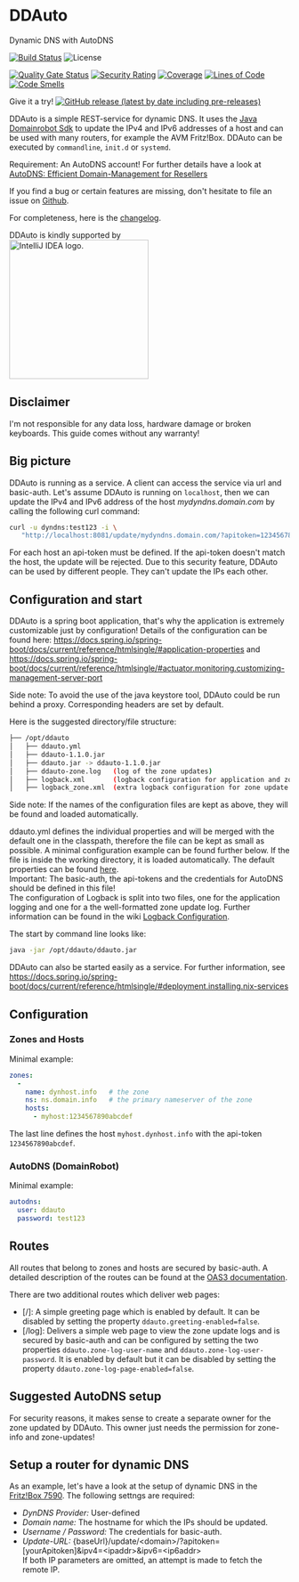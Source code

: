 # DDAuto

Dynamic DNS with AutoDNS

[![Build Status](https://www.travis-ci.com/th-schwarz/DDAuto.svg?token=qSPv4SNGn1yMojeF1zXi&branch=develop)](https://www.travis-ci.com/th-schwarz/DDAuto) 
![License](https://img.shields.io/github/license/th-schwarz/DDAuto)

[![Quality Gate Status](https://sonarcloud.io/api/project_badges/measure?project=th-schwarz_DDAuto&metric=alert_status)](https://sonarcloud.io/dashboard?id=th-schwarz_DDAuto)
   [![Security Rating](https://sonarcloud.io/api/project_badges/measure?project=th-schwarz_DDAuto&metric=security_rating)](https://sonarcloud.io/dashboard?id=th-schwarz_DDAuto)
   [![Coverage](https://sonarcloud.io/api/project_badges/measure?project=th-schwarz_DDAuto&metric=coverage)](https://sonarcloud.io/summary/new_code?id=th-schwarz_DDAuto)
   [![Lines of Code](https://sonarcloud.io/api/project_badges/measure?project=th-schwarz_DDAuto&metric=ncloc)](https://sonarcloud.io/dashboard?id=th-schwarz_DDAuto)
   [![Code Smells](https://sonarcloud.io/api/project_badges/measure?project=th-schwarz_DDAuto&metric=code_smells)](https://sonarcloud.io/summary/new_code?id=th-schwarz_DDAuto)

Give it a try!   [![GitHub release (latest by date including pre-releases)](https://img.shields.io/github/v/release/th-schwarz/DDAuto?include_prereleases)](https://github.com/th-schwarz/DDAuto/releases)

DDAuto is a simple REST-service for dynamic DNS. It uses the [Java Domainrobot Sdk](https://github.com/InterNetX/java-domainrobot-sdk) to update the IPv4 and IPv6 addresses of a host and can be used with many routers, for example the AVM Fritz!Box.
DDAuto can be executed by `commandline`, `init.d` or `systemd`.

Requirement: An AutoDNS account! For further details have a look at [AutoDNS: Efficient Domain-Management for Resellers](https://www.internetx.com/en/domains/autodns)

If you find a bug or certain features are missing, don't hesitate to file an issue on [Github](https://github.com/th-schwarz/DDAuto/issues).

For completeness, here is the [changelog](changelog.md).

DDAuto is kindly supported by <br> <a href="https://jb.gg/OpenSourceSupport"><img src="https://resources.jetbrains.com/storage/products/company/brand/logos/IntelliJ_IDEA.png" width="250px" alt="IntelliJ IDEA logo."></a>


## Disclaimer

I'm not responsible for any data loss, hardware damage or broken keyboards. This guide comes without any warranty!


## Big picture

DDAuto is running as a service. A client can access the service via url and basic-auth. Let's assume DDAuto is running on `localhost`, then we can update the IPv4 and IPv6 address of the host _mydyndns.domain.com_ by calling the following curl command:
```bash
curl -u dyndns:test123 -i \ 
   "http://localhost:8081/update/mydyndns.domain.com/?apitoken=1234567890abcdf&ipv4=127.1.2.4&ipv6=2a03:4000:41:32::2"
```
For each host an api-token must be defined. If the api-token doesn't match the host, the update will be rejected. Due to this security feature, DDAuto can be used by different people. They can't update the IPs each other.


## Configuration and start

DDAuto is a spring boot application, that's why the application is extremely customizable just by configuration! Details of the configuration can be found here: https://docs.spring.io/spring-boot/docs/current/reference/htmlsingle/#application-properties and https://docs.spring.io/spring-boot/docs/current/reference/htmlsingle/#actuator.monitoring.customizing-management-server-port

Side note: To avoid the use of the java keystore tool, DDAuto could be run behind a proxy. Corresponding headers are set by default.

Here is the suggested directory/file structure:

```bash
├── /opt/ddauto
│   ├── ddauto.yml
│   ├── ddauto-1.1.0.jar
│   ├── ddauto.jar -> ddauto-1.1.0.jar
│   ├── ddauto-zone.log   (log of the zone updates)
│   ├── logback.xml       (logback configuration for application and zone update logoging, optional)
│   ├── logback_zone.xml  (extra logback configuration for zone update logging, optional include) 
```
Side note: If the names of the configuration files are kept as above, they will be found and loaded automatically.

ddauto.yml defines the individual properties and will be merged with the default one in the classpath, therefore the file can be kept as small as possible. A minimal configuration example can be found further below. If the file is inside the working directory, it is loaded automatically. The default properties can be found [here](https://github.com/th-schwarz/DDAuto/wiki/Complete-Configuration-Example). <br>
Important: The basic-auth, the api-tokens and the credentials for AutoDNS should be defined in this file!<br>
The configuration of Logback is split into two files, one for the application logging and one for a the well-formatted zone update log. Further information can be found in the wiki [Logback Configuration](https://github.com/th-schwarz/DDAuto/wiki/Logback-Configuration).

The start by command line looks like:
```bash
java -jar /opt/ddauto/ddauto.jar
```
DDAuto can also be started easily as a service. For further information, see https://docs.spring.io/spring-boot/docs/current/reference/htmlsingle/#deployment.installing.nix-services


## Configuration

### Zones and Hosts

Minimal example: 
```yaml
zones:
  -  
    name: dynhost.info   # the zone
    ns: ns.domain.info   # the primary nameserver of the zone
    hosts:
      - myhost:1234567890abcdef
```
The last line defines the host ```myhost.dynhost.info``` with the api-token `1234567890abcdef`.


### AutoDNS (DomainRobot)

Minimal example: 
```yaml
autodns:
  user: ddauto
  password: test123
```

## Routes

All routes that belong to zones and hosts are secured by basic-auth. A detailed description of the routes can be found at the [OAS3 documentation](https://htmlpreview.github.io/?https://github.com/th-schwarz/DDAuto/blob/develop/docs/index.html).

There are two additional routes which deliver web pages:
* [/]: A simple greeting page which is enabled by default. It can be disabled by setting the property ```ddauto.greeting-enabled=false```.
* [/log]: Delivers a simple web page to view the zone update logs and is secured by basic-auth and can be configured by setting the two properties ```ddauto.zone-log-user-name``` and ```ddauto.zone-log-user-password```. It is enabled by default but it can be disabled by setting the property ```ddauto.zone-log-page-enabled=false```.


## Suggested AutoDNS setup

For security reasons, it makes sense to create a separate owner for the zone updated by DDAuto. This owner just needs the permission for zone-info and zone-updates!


## Setup a router for dynamic DNS

As an example, let's have a look at the setup of dynamic DNS in the [Fritz!Box 7590](https://service.avm.de/help/en/FRITZ-Box-7530/019p2/hilfe_dyndns). 
The following settngs are required:
* *DynDNS Provider:* User-defined
* *Domain name:* The hostname for which the IPs should be updated.
* *Username / Password:* The credentials for basic-auth.
* *Update-URL:* {baseUrl}/update/\<domain\>/?apitoken=[yourApitoken]&ipv4=\<ipaddr\>&ipv6=\<ip6addr\> <br>
  If both IP parameters are omitted, an attempt is made to fetch the remote IP.

